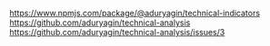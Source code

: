 https://www.npmjs.com/package/@aduryagin/technical-indicators
https://github.com/aduryagin/technical-analysis
https://github.com/aduryagin/technical-analysis/issues/3

